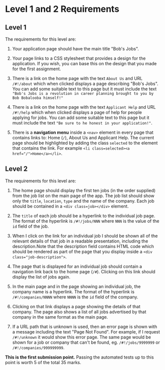 # Level 1 and 2 Requirements

## Level 1

The requirements for this level are:

1. Your application page should have the main title "Bob's Jobs".

2. Your page links to a CSS stylesheet that provides a design for
   the application. If you wish, you can base this on the design that
   you made for the first assignment.

3. There is a link on the home page with the text `About Us` and URL `/#!/about` which
   when clicked displays a page describing "Bob's Jobs". You can add
   some suitable text to this page but it must include the text
   `"Bob's Jobs is a revolution in career planning brought to you by Bob Bobalooba himself!"`

4. There is a link on the home page with the text `Applicant Help` and URL `/#!/help`
   which when clicked displays a page of help for people applying
   for jobs. You can add some suitable text to this page but it
   must include the text `"Be sure to he honest in your application!"`.

5. There is a **navigation menu** inside a `<nav>` element
   in every page that contains links
   to: Home (`/`), About Us and Applicant Help. The current page should
   be highlighted by adding the class `selected` to the element that contains
   the link. For example `<li class=selected><a href="/">Home</a></li>`.

## Level 2

The requirements for this level are:

1. The home page should display
   the first ten jobs (in the order supplied)
   from the job list on the main page of the app. The job
   list should show only the `title`, `location`, `type` and the name of the
   company. Each job should be contained in a `<div class=job></div>` element.

2. The `title`
   of each job should be a hyperlink to the individual job page. The
   format of the hyperlink is `/#!/jobs/NNN` where `NNN` is the value
   of the `id` field of the job.

3. When I click on the link for an individual job I should
   be shown all of the relevant details of that job in a readable presentation, including the description.Note that the description field contains HTML code which should be rendered as part of the page that you display inside a `<div class="job-description">`.

4. The page that is displayed for an individual job should contain a navigation
   link back to the home page (`/#`). Clicking on this link should display
   the list of jobs again.

5. In the main page and in the page showing an individual job,
   the company name is a hyperlink. The format of the hyperlink is
   `/#!/companies/NNNN` where `NNNN` is the `id` field of the company.

6. Clicking on that link displays
   a page showing the details of that company. The page also shows
   a list of all jobs advertised by that company in the same format
   as the main page.

7. If a URL path that is unknown is used, then an error page is
   shown with a message including the text "Page Not Found". For example,
   if I request `/#!/unknown` it would show this error page. The same
   page would be shown for a job or company that can't be found, eg.
   `/#!/jobs/9999999` or `/#!/companies/999999999`.

**This is the first submission point.** Passing the automated tests
up to this point is worth 5 of the total 35 marks.
